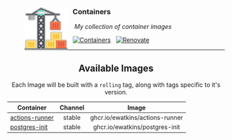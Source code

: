 <dl>
<dd>
<div>
<img src="https://raw.githubusercontent.com/ewatkins/containers/refs/heads/main/resources/containers.svg" align="left" width="100px" height="100px">

### &nbsp;&nbsp;&nbsp;Containers

&nbsp;&nbsp;&nbsp;&nbsp;_My collection of container images_

&nbsp;&nbsp;&nbsp;[![Containers](https://img.shields.io/github/directory-file-count/ewatkins/containers/apps?type=dir&style=for-the-badge&logo=docker&logoColor=white&label=Containers&labelColor=222222)](https://github.com/ewatkins?tab=packages&repo_name=containers)&nbsp;&nbsp;
[![Renovate](https://img.shields.io/github/actions/workflow/status/ewatkins/containers/renovate.yaml?branch=main&label=&logo=renovate&style=for-the-badge&labelColor=222222)](https://github.com/ewatkins/containers/actions/workflows/renovate.yaml)

</div>
</dd>
</dl>

---

<div align="center">

## Available Images

Each Image will be built with a `rolling` tag, along with tags specific to it's version.

Container | Channel | Image
--- | :---: | :---:
[actions-runner](https://github.com/ewatkins/containers/pkgs/container/actions-runner) | stable | ghcr.io/ewatkins/actions-runner
[postgres-init](https://github.com/ewatkins/containers/pkgs/container/postgres-init) | stable | ghcr.io/ewatkins/postgres-init

</div>
